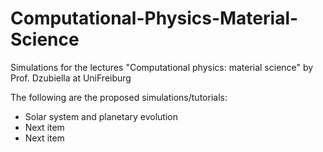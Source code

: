 # Computational-Physics-Material-Science
Simulations for the lectures "Computational physics: material science" by Prof. Dzubiella at UniFreiburg

The following are the proposed simulations/tutorials:

- Solar system and planetary evolution
- Next item
- Next item
